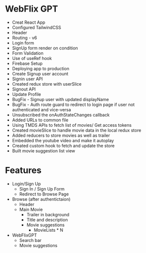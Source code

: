 # WebFlix GPT

- Creat React App
- Configured TailwindCSS
- Header
- Routing - v6
- Login form
- SignUp form render on condition
- Form Validation
- Use of useRef hook
- Firebase Setup
- Deploying app to production
- Create Signup user account
- Signin user API
- Created redux store with userSlice
- Signout API
- Update Profile
- BugFix - Signup user with updated displayName
- BugFix - Auth route guard to redirect to login page if user not authenticated and vice-versa
- Unsubscribed the onAuthStateChanges callback
- Added URLs to common file
- Using TMDS APIs to fetch list of movies/ Get access tokens
- Created movieSlice to handle movie data in the local redux store
- Added reducers to store movies as well as trailer
- Embedded the youtube video and make it autoplay
- Created custom hook to fetch and update the store
- Built movie suggestion list view

# Features

- Login/Sign Up
  - Sign In / Sign Up Form
  - Redirect to Browse Page
- Browse (after authentictaion)
  - Header
  - Main Movie
    - Trailer in background
    - Title and description
    - Movie suggestions
      - MovieLists \* N
- WebFlixGPT
  - Search bar
  - Movie suggestions
